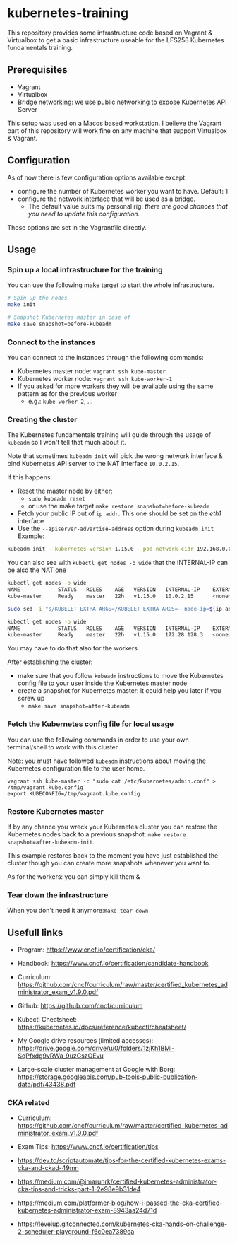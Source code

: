 # kubernetes-training

This repository provides some infrastructure code based on Vagrant & Virtualbox to get a basic infrastructure useable for
the LFS258 Kubernetes fundamentals training.

## Prerequisites

* Vagrant
* Virtualbox
* Bridge networking: we use public networking to expose Kubernetes API Server

This setup was used on a Macos based workstation.
I believe the Vagrant part of this repository will work fine on any machine that support Virtualbox & Vagrant.

## Configuration

As of now there is few configuration options available except:
* configure the number of Kubernetes worker you want to have. Default: 1
* configure the network interface that will be used as a bridge.
    * The default value suits my personal rig: *there are good chances that you need to update this configuration.*

Those options are set in the Vagrantfile directly.

## Usage

### Spin up a local infrastructure for the training

You can use the following make target to start the whole infrastructure.

```bash
# Spin up the nodes
make init

# Snapshot Kubernetes master in case of
make save snapshot=before-kubeadm
```

### Connect to the instances

You can connect to the instances through the following commands:

* Kubernetes master node: `vagrant ssh kube-master`
* Kubernetes worker node: `vagrant ssh kube-worker-1`
* If you asked for more workers they will be available using the same pattern as for the previous worker
    * e.g.: `kube-worker-2`, ...

### Creating the cluster

The Kubernetes fundamentals training will guide through the usage of `kubeadm` so I won't tell that much about it.

Note that sometimes `kubeadm init` will pick the wrong network interface & bind Kubernetes API server to the NAT
interface `10.0.2.15`.

If this happens:
* Reset the master node by either:
  * `sudo kubeadm reset`
  * or use the make target `make restore snapshot=before-kubeadm`
* Fetch your public IP out of `ip addr`. This one should be set on the *eth1* interface
* Use the `--apiserver-advertise-address` option during `kubeadm init`
Example:

``` bash
kubeadm init --kubernetes-version 1.15.0 --pod-network-cidr 192.168.0.0/16 --apiserver-advertise-address $(ip addr show eth1 | grep 'inet ' | sed 's/  */ /g' | cut -d ' ' -f 3 | cut -d '/' -f 1)
```

You can also see with `kubectl get nodes -o wide` that the INTERNAL-IP can be also the NAT one

``` bash
kubectl get nodes -o wide
NAME            STATUS   ROLES    AGE   VERSION   INTERNAL-IP    EXTERNAL-IP   OS-IMAGE                KERNEL-VERSION               CONTAINER-RUNTIME
kube-master     Ready    master   22h   v1.15.0   10.0.2.15      <none>        CentOS Linux 7 (Core)   3.10.0-957.21.3.el7.x86_64   docker://1.13.1

sudo sed -i "s/KUBELET_EXTRA_ARGS=/KUBELET_EXTRA_ARGS=--node-ip=$(ip addr show eth1 | grep 'inet ' | sed 's/  */ /g' | cut -d ' ' -f 3 | cut -d '/' -f 1)/g" /etc/sysconfig/kubelet; sudo systemctl daemon-reload; sudo systemctl restart kubelet

kubectl get nodes -o wide
NAME            STATUS   ROLES    AGE   VERSION   INTERNAL-IP    EXTERNAL-IP   OS-IMAGE                KERNEL-VERSION               CONTAINER-RUNTIME
kube-master     Ready    master   22h   v1.15.0   172.28.128.3   <none>        CentOS Linux 7 (Core)   3.10.0-957.21.3.el7.x86_64   docker://1.13.1
```

You may have to do that also for the workers

After establishing the cluster:
* make sure that you follow `kubeadm` instructions to move the Kubernetes config
  file to your user inside the Kubernetes master node
* create a snapshot for Kubernetes master: it could help you later if you screw up
  * `make save snapshot=after-kubeadm`

### Fetch the Kubernetes config file for local usage

You can use the following commands in order to use your own terminal/shell to work with this cluster

Note: you must have followed `kubeadm` instructions about moving the Kubernetes configuration file to the user home.

```
vagrant ssh kube-master -c "sudo cat /etc/kubernetes/admin.conf" > /tmp/vagrant.kube.config
export KUBECONFIG=/tmp/vagrant.kube.config
```

### Restore Kubernetes master

If by any chance you wreck your Kubernetes cluster you can restore the Kubernetes nodes back to a previous snapshot: `make restore snapshot=after-kubeadm-init`.

 This example restores back to the moment you have just established the cluster though you can create more snapshots whenever you want to.
 
As for the workers: you can simply kill them &

### Tear down the infrastructure

When you don't need it anymore:`make tear-down`

## Usefull links

* Program: https://www.cncf.io/certification/cka/

* Handbook: https://www.cncf.io/certification/candidate-handbook

* Curriculum: https://github.com/cncf/curriculum/raw/master/certified_kubernetes_administrator_exam_v1.9.0.pdf

* Github: https://github.com/cncf/curriculum

* Kubectl Cheatsheet: https://kubernetes.io/docs/reference/kubectl/cheatsheet/

* My Google drive resources (limited accesses): https://drive.google.com/drive/u/0/folders/1zjKh1BMi-SqPfxdg9vRWa_9uzGszOEvu

* Large-scale cluster management at Google with Borg: https://storage.googleapis.com/pub-tools-public-publication-data/pdf/43438.pdf

### CKA related

* Curriculum: https://github.com/cncf/curriculum/raw/master/certified_kubernetes_administrator_exam_v1.9.0.pdf

* Exam Tips: https://www.cncf.io/certification/tips

* https://dev.to/scriptautomate/tips-for-the-certified-kubernetes-exams-cka-and-ckad-49mn

* https://medium.com/@imarunrk/certified-kubernetes-administrator-cka-tips-and-tricks-part-1-2e98e9b31de4

* https://medium.com/platformer-blog/how-i-passed-the-cka-certified-kubernetes-administrator-exam-8943aa24d71d

* https://levelup.gitconnected.com/kubernetes-cka-hands-on-challenge-2-scheduler-playground-f6c0ea7389ca
